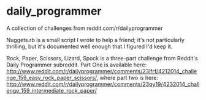 daily_programmer
================

A collection of challenges from reddit.com/r/dailyprogrammer

Nuggets.rb is a small script I wrote to help a friend; it's not particularly thrilling, but it's documented well enough that I figured I'd keep it.

Rock, Paper, Scissors, Lizard, Spock is a three-part challenge from Reddit's Daily Programmer subreddit. Part One is available here: http://www.reddit.com/r/dailyprogrammer/comments/23lfrf/4212014_challenge_159_easy_rock_paper_scissors/, where part two is here: http://www.reddit.com/r/dailyprogrammer/comments/23qy19/4232014_challenge_159_intermediate_rock_paper/

